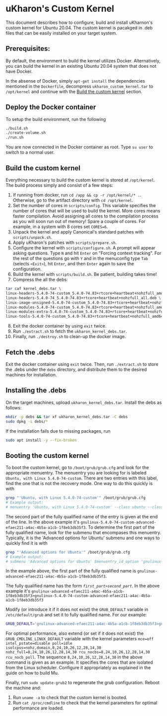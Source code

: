 # uKharon's Custom Kernel

This document describes how to configure, build and install uKharnon's custom kernel for Ubuntu 20.04.
The custom kernel is pacakged in .deb files that can be easily installed on your target system.

## Prerequisites:
By default, the environment to build the kernel utilizes Docker. Alternatively, you can build the kernel in an existing Ubuntu 20.04 system that does not have Docker. 

In the absense of Docker, simply `apt-get install` the dependencies mentioned in the `Dockerfile`, decompress `ukharon_custom_kernel.tar` to `/opt/kernel` and continue with the [Build the custom kernel](#build-the-custom-kernel) section.

## Deploy the Docker container
To setup the build environment, run the following
```sh
./build.sh
./create-volume.sh
./run.sh
````
You are now connected in the Docker container as root. Type `su user` to switch to a normal user.

## Build the custom kernel
Everything necessary to build the custom kernel is stored at `/opt/kernel`.
The build process simply and consist of a few steps:
1. If running from docker, run `cd /app && cp -r /opt/kernel/* .`. Otherwise, go to the artifact directory with `cd /opt/kernel`.
2. Set the number of cores in `scripts/config`. This variable specifies the number of cores that will be used to build the kernel. More cores means faster compilation. Avoid assigning all cores to the compilation process as you will soon run out of memory! Spare a couple of cores. For example, in a system with 8 cores set `CORES=6`.
3. Unpack the kernel and apply Canonical's standard patches with `scripts/unpack.sh`.
4. Apply uKharon's patches with `scripts/prepare.sh`.
5. Configure the kernel with `scripts/configure.sh`. 
A prompt will appear asking questions. Type `N` and hit `Enter` on "Forcing context tracking". For the rest of the questions go with `Y` and in the menuconfig type `Tab` (selects `<Exit>`), hit `Enter`, and then `Enter` again to save the configuration. 
6. Build the kernel with `scripts/build.sh`. Be patient, building takes time!
7. Compress the all the debs:
```sh
tar caf kernel_debs.tar \
linux-headers-5.4.0-74-custom_5.4.0-74.83+rtcore+heartbeat+nohzfull_amd64.deb \
linux-headers-5.4.0-74_5.4.0-74.83+rtcore+heartbeat+nohzfull_all.deb \
linux-image-unsigned-5.4.0-74-custom_5.4.0-74.83+rtcore+heartbeat+nohzfull_amd64.deb \
linux-modules-5.4.0-74-custom_5.4.0-74.83+rtcore+heartbeat+nohzfull_amd64.deb \
linux-modules-extra-5.4.0-74-custom_5.4.0-74.83+rtcore+heartbeat+nohzfull_amd64.deb \
linux-tools-5.4.0-74-custom_5.4.0-74.83+rtcore+heartbeat+nohzfull_amd64.deb
```
8. Exit the docker container by using `exit` twice.
9. Run `./extract.sh` to fetch the `ukharon_kernel_debs.tar`.
10. Finally, run `./destroy.sh` to clean-up the docker image.

## Fetch the .debs
Exit the docker container using `exit` twice.
Then, run `./extract.sh` to store the .debs under the `debs` directory, and distribute them to the desired machines for installation.

## Installing the .debs
On the target machines, upload `ukharon_kernel_debs.tar`.
Install the debs as follows:
```sh
mkdir -p debs && tar xf ukharon_kernel_debs.tar -C debs
sudo dpkg -i debs/*
```

If the installation fails due to missing packages, run
```sh
sudo apt install -y --fix-broken
```

## Booting the custom kernel
To boot the custom kernel, go to `/boot/grub/grub.cfg` and look for the appropriate menuentry.
The menuentry you are looking for is labeled `Ubuntu, with Linux 5.4.0-74-custom`. There are two entries with this label, find the one that is not the recovery mode.
One way to do this quickly is with
```sh
grep "'Ubuntu, with Linux 5.4.0-74-custom'" /boot/grub/grub.cfg
# Example output:
# menuentry 'Ubuntu, with Linux 5.4.0-74-custom' --class ubuntu --class gnu-linux --class gnu --class os $menuentry_id_option 'gnulinux-5.4.0-74-custom-advanced-efaec211-a4ac-4b5a-a1cb-1f8eb3db35f3' {
```
The second part of the fully qualified name of the entry is given at the end of the line. In the above example it's `gnulinux-5.4.0-74-custom-advanced-efaec211-a4ac-4b5a-a1cb-1f8eb3db35f3`.
To determine the first part of the fully qualified name, look for the submenu that encompases this menuentry. Typically, it is the 'Advanced options for Ubuntu' submenu and one ways to quickly find it is with
```sh
grep "'Advanced options for Ubuntu'" /boot/grub/grub.cfg
# Example output:
# submenu 'Advanced options for Ubuntu' $menuentry_id_option 'gnulinux-advanced-efaec211-a4ac-4b5a-a1cb-1f8eb3db35f3' {
```
In the example above, the first part of the fully qualified name is `gnulinux-advanced-efaec211-a4ac-4b5a-a1cb-1f8eb3db35f3`.

The fully qualified name has the form *`first_part`*`>`*`second_part`*. In the above example it's
`gnulinux-advanced-efaec211-a4ac-4b5a-a1cb-1f8eb3db35f3>gnulinux-5.4.0-74-custom-advanced-efaec211-a4ac-4b5a-a1cb-1f8eb3db35f3`

Modify (or introduce it if it does not exist) the `GRUB_DEFAULT` variable in `/etc/default/grub` and set it to fully qualified name. For our example:
```sh
GRUB_DEFAULT='gnulinux-advanced-efaec211-a4ac-4b5a-a1cb-1f8eb3db35f3>gnulinux-5.4.0-74-custom-advanced-efaec211-a4ac-4b5a-a1cb-1f8eb3db35f3'
```
For optimal performance, also extend (or set if it does not exist) the `GRUB_CMDLINE_LINUX_DEFAULT` variable with the kernel parameters
`mce=off intel_pstate=disable poll=idle isolcpus=nohz,domain,8,24,10,26,12,28,14,30 nohz_full=8,24,10,26,12,28,14,30 rcu_nocbs=8,24,10,26,12,28,14,30 rcu_nocb_poll`.
The sequence `8,24,10,26,12,28,14,30` in the above command is given as an example. It specifies the cores that are isolated from the Linux scheduler. Configure it appropriately as explained in the guide on how to build Mu.

Finally, run `sudo update-grub2` to regenerate the grub configuration. Reboot the machine and:
1. Run `uname -a` to check that the custom kernel is booted.
2. Run `cat /proc/cmdline` to check that the kernel parameters for optimal performance are loaded.
